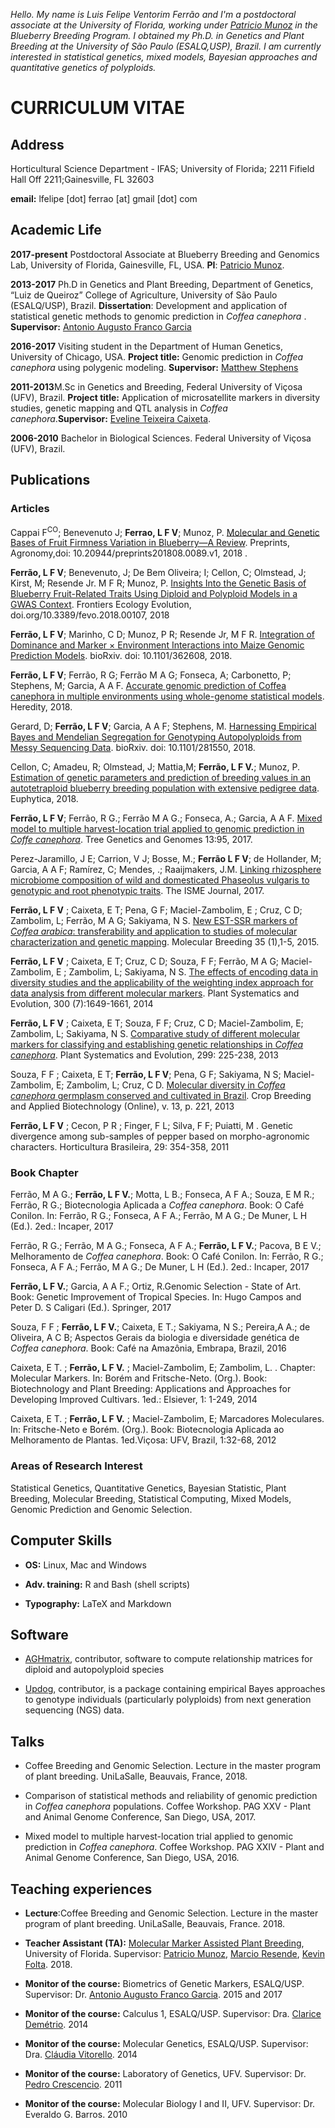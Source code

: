*Hello. My name is Luis Felipe Ventorim Ferrão and I'm a postdoctoral associate at the University of Florida, working under [Patricio Munoz](https://www.blueberrybreeding.com/) in the Blueberry Breeding Program. I obtained my Ph.D. in Genetics and Plant Breeding at the University of São Paulo (ESALQ,USP), Brazil. I am currently interested in statistical genetics, mixed models, Bayesian approaches and quantitative genetics of polyploids.*

# CURRICULUM VITAE 

## Address
Horticultural Science Department - IFAS; University of Florida; 2211 Fifield Hall Off 2211;Gainesville, FL 32603

**email:** lfelipe [dot] ferrao [at] gmail [dot] com

## Academic Life
**2017-present** Postdoctoral Associate at Blueberry Breeding and Genomics Lab, University of Florida, Gainesville, FL, USA. **PI**: [Patricio Munoz](https://www.blueberrybreeding.com/).

**2013-2017** Ph.D in Genetics and Plant Breeding, Department of Genetics, “Luiz de Queiroz” College of Agriculture, University of São Paulo (ESALQ/USP), Brazil. **Dissertation**: Development and application of statistical genetic methods to genomic prediction in *Coffea canephora* . **Supervisor:** [Antonio Augusto Franco Garcia](http://augustogarcia.me/statgen-esalq/) 

**2016-2017** Visiting student in the Department of Human Genetics, University of Chicago, USA. **Project title:** Genomic prediction in *Coffea canephora* using polygenic modeling. **Supervisor:** [Matthew Stephens](http://stephenslab.uchicago.edu/)

**2011-2013**M.Sc in Genetics and Breeding, Federal University of Viçosa (UFV), Brazil. **Project title:** Application of microsatellite markers in diversity studies, genetic mapping and QTL analysis in *Coffea canephora*.**Supervisor:** [Eveline Teixeira Caixeta](https://www.embrapa.br/equipe/-/empregado/311744/eveline-teixeira-caixeta).

**2006-2010** Bachelor in Biological Sciences. Federal University of Viçosa (UFV), Brazil.

## Publications

### Articles

Cappai F<sup>CO</sup>; Benevenuto J; **Ferrao, L F V**; Munoz, P. [Molecular and Genetic Bases of Fruit Firmness Variation in Blueberry—A Review](https://www.preprints.org/manuscript/201808.0089/v1). Preprints, Agronomy,doi: 10.20944/preprints201808.0089.v1, 2018 .

**Ferrão, L F V**; Benevenuto, J; De Bem Oliveira; I; Cellon, C; Olmstead, J; Kirst, M; Resende Jr. M F R; Munoz, P. [Insights Into the Genetic Basis of Blueberry Fruit-Related Traits Using Diploid and Polyploid Models in a GWAS Context](https://www.frontiersin.org/articles/10.3389/fevo.2018.00107/full?&utm_source=Email_to_authors_&utm_medium=Email&utm_content=T1_11.5e1_author&utm_campaign=Email_publication&field=&journalName=Frontiers_in_Ecology_and_Evolution&id=358906). Frontiers Ecology Evolution, doi.org/10.3389/fevo.2018.00107, 2018



**Ferrão, L F V**; Marinho, C D; Munoz, P R; Resende Jr, M F R. [Integration of Dominance and Marker × Environment  Interactions into Maize Genomic Prediction Models](https://www.biorxiv.org/content/early/2018/07/04/362608). bioRxiv. doi: 10.1101/362608, 2018.

**Ferrão, L F V**;  Ferrão, R G; Ferrão M A G; Fonseca, A; Carbonetto, P; Stephens, M; Garcia, A A F. [Accurate genomic prediction of Coffea canephora in multiple environments using whole-genome statistical models](https://www.nature.com/articles/s41437-018-0105-y). Heredity, 2018.

Gerard, D; **Ferrão, L F V**; Garcia, A A F; Stephens, M. [Harnessing Empirical Bayes and Mendelian Segregation for Genotyping Autopolyploids from Messy Sequencing Data](https://www.biorxiv.org/content/early/2018/03/16/281550). bioRxiv. doi: 10.1101/281550, 2018.

Cellon, C; Amadeu, R; Olmstead, J; Mattia,M; **Ferrão, L F V.**; Munoz, P. [Estimation of genetic parameters and prediction of breeding values in an autotetraploid blueberry breeding population with extensive pedigree data](https://link.springer.com/article/10.1007/s10681-018-2165-8). Euphytica, 2018.

**Ferrão, L F V**; Ferrão, R G.; Ferrão M A G.; Fonseca, A.; Garcia, A A F. [Mixed model to multiple harvest-location trial applied to genomic prediction in *Coffe canephora*](https://link.springer.com/article/10.1007/s11295-017-1171-7). Tree Genetics and Genomes 13:95, 2017.

Perez-Jaramillo, J E; Carrion, V J; Bosse, M.; **Ferrão L F V**;  de Hollander, M; Garcia, A A F; Ramírez, C; Mendes, .;  Raaijmakers, J.M. [Linking rhizosphere microbiome composition of wild and domesticated Phaseolus vulgaris to genotypic and root phenotypic traits](https://www.nature.com/articles/ismej201785). The ISME Journal, 2017.

**Ferrão, L F V** ; Caixeta, E T; Pena, G F; Maciel-Zambolim, E ; Cruz, C D;  Zambolim, L; Ferrão, M A G;  Sakiyama, N S. [New EST-SSR markers of *Coffea arabica*: transferability and application to studies of molecular characterization and genetic mapping](https://link.springer.com/article/10.1007/s11032-015-0247-z). Molecular Breeding 35 (1),1-5, 2015.

**Ferrão, L F V** ; Caixeta, E T; Cruz, C D; Souza, F F; Ferrão, M A G; Maciel-Zambolim, E ; Zambolim, L; Sakiyama, N S. [The effects of encoding data in diversity studies and the applicability of the weighting index approach for data analysis from different molecular markers](https://link.springer.com/article/10.1007/s00606-014-0990-3). Plant Systematics and Evolution, 300 (7):1649-1661, 2014

**Ferrão, L F V** ; Caixeta, E T; Souza, F F; Cruz, C D; Maciel-Zambolim, E; Zambolim, L; Sakiyama, N S. [Comparative study of different molecular markers for classifying and establishing genetic relationships in *Coffea canephora*](https://link.springer.com/article/10.1007/s00606-012-0717-2). Plant Systematics and Evolution, 299: 225-238, 2013

Souza, F F ; Caixeta, E T; **Ferrão, L F V**; Pena, G F; Sakiyama, N S; Maciel-Zambolim, E; Zambolim, L; Cruz, C D. [Molecular diversity in *Coffea canephora* germplasm conserved and cultivated in Brazil](http://www.scielo.br/scielo.php?script=sci_arttext&pid=S1984-70332013000400001). Crop Breeding and Applied Biotechnology (Online), v. 13, p. 221, 2013

**Ferrão, L F V** ; Cecon, P R ; Finger, F L; Silva, F F; Puiatti, M . Genetic divergence among sub-samples of pepper based on morpho-agronomic characters. Horticultura Brasileira, 29: 354-358, 2011


### Book Chapter

Ferrão, M A G.; **Ferrão, L F V.**; Motta, L B.; Fonseca, A F A.; Souza, E M R.; Ferrão, R G.; Biotecnologia Aplicada a *Coffea canephora*. Book: O Café Conilon. In: Ferrão, R G.; Fonseca, A F A.; Ferrão, M A G.; De Muner, L H (Ed.). 2ed.: Incaper, 2017

Ferrão, R G.; Ferrão, M A G.; Fonseca, A F A.; **Ferrão, L F V.**; Pacova, B E V.; Melhoramento de *Coffea canephora*. Book: O Café Conilon. In: Ferrão, R G.; Fonseca, A F A.; Ferrão, M A G.; De Muner, L H (Ed.). 2ed.: Incaper, 2017

**Ferrão, L F V.**; Garcia, A A F.; Ortiz, R.Genomic Selection - State of Art. Book: Genetic Improvement of Tropical Species. In: Hugo Campos and Peter D. S Caligari (Ed.).  Springer, 2017

Souza, F F ; **Ferrão, L F V.**; Caixeta, E T.; Sakiyama, N S.; Pereira,A A.; de Oliveira, A C B; Aspectos Gerais da biologia e diversidade genética de *Coffea canephora*. Book: Café na Amazônia, Embrapa, Brazil, 2016

Caixeta, E T. ; **Ferrão, L F V.** ; Maciel-Zambolim, E; Zambolim, L. . Chapter: Molecular Markers. In: Borém and Fritsche-Neto. (Org.). Book: Biotechnology and Plant Breeding: Applications and Approaches for Developing Improved Cultivars. 1ed.: Elsiever, 1: 1-249, 2014

Caixeta, E T. ; **Ferrão, L F V.** ; Maciel-Zambolim, E; Marcadores Moleculares. In: Fritsche-Neto e Borém. (Org.).  Book: Biotecnologia Aplicada ao Melhoramento de Plantas. 1ed.Viçosa: UFV, Brazil,  1:32-68, 2012

### Areas of Research Interest
Statistical Genetics, Quantitative Genetics, Bayesian Statistic, Plant Breeding, Molecular Breeding, Statistical Computing, Mixed Models, Genomic Prediction and Genomic Selection. 

## Computer Skills

- **OS:** Linux, Mac and Windows

- **Adv. training:** R and Bash (shell scripts) 

- **Typography:** LaTeX and Markdown 


## Software

- [AGHmatrix](https://github.com/prmunoz/AGHmatrix), contributor, software to compute relationship matrices for diploid and autopolyploid species

- [Updog](https://github.com/dcgerard/updog), contributor,  is a package containing empirical Bayes approaches to genotype individuals (particularly polyploids) from next generation sequencing (NGS) data.

## Talks

- Coffee Breeding and Genomic Selection. Lecture in the master program of plant breeding. UniLaSalle, Beauvais, France, 2018.

- Comparison of statistical methods and reliability of genomic prediction in *Coffea canephora* populations. Coffee Workshop. PAG XXV - Plant and Animal Genome Conference, San Diego, USA, 2017.

- Mixed model to multiple harvest-location trial applied to genomic prediction in *Coffea canephora*. Coffee Workshop. PAG XXIV - Plant and Animal Genome Conference, San Diego, USA, 2016.

## Teaching experiences

- **Lecture**:Coffee Breeding and Genomic Selection. Lecture in the master program of plant breeding. UniLaSalle, Beauvais, France. 2018.
 
- **Teacher Assistant (TA):** [Molecular Marker Assisted Plant Breeding](https://hos6236.github.io/), University of Florida. Supervisor: [Patricio Munoz](https://scholar.google.com/citations?user=e7GRRWYAAAAJ&hl=en), [Marcio Resende](https://scholar.google.com/citations?user=dgLyeFoAAAAJ&hl=en), [Kevin Folta](https://scholar.google.com/citations?user=kIh3BRwAAAAJ&hl=en). 2018.

- **Monitor of the course:** Biometrics of Genetic Markers, ESALQ/USP. Supervisor: Dr. [Antonio Augusto Franco Garcia](https://scholar.google.com/citations?user=xLd8lNoAAAAJ&hl=en). 2015 and 2017

- **Monitor of the course:** Calculus 1, ESALQ/USP. Supervisor: Dra. [Clarice Demétrio](https://scholar.google.com/citations?user=2WmcAr4AAAAJ&hl=en#d=gs_md_cita-d&p=&u=%2Fcitations%3Fview_op%3Dview_citation%26hl%3Den%26user%3D2WmcAr4AAAAJ%26citation_for_view%3D2WmcAr4AAAAJ%3Au5HHmVD_uO8C%26tzom%3D240). 2014

- **Monitor of the course:** Molecular Genetics, ESALQ/USP. Supervisor: Dra. [Cláudia Vitorello](https://scholar.google.com/citations?user=wM2yIrYAAAAJ&hl=en). 2014

- **Monitor of the course:** Laboratory of Genetics, UFV. Supervisor: Dr. [Pedro Crescencio](https://scholar.google.com.br/citations?user=LksdyM8AAAAJ&hl=pt-BR). 2011

- **Monitor of the course:** Molecular Biology I and II, UFV. Supervisor: Dr. Everaldo G. Barros. 2010
